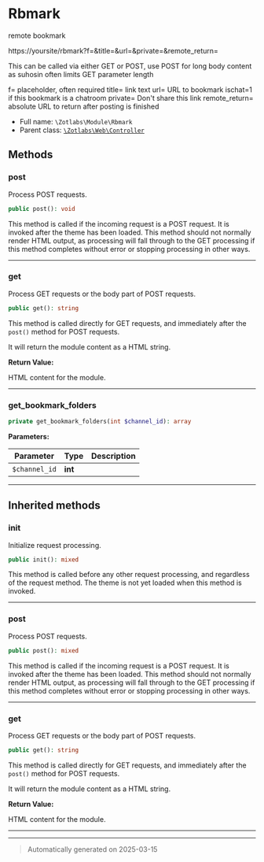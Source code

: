 
# Rbmark

remote bookmark

https://yoursite/rbmark?f=&title=&url=&private=&remote_return=

This can be called via either GET or POST, use POST for long body content as suhosin often limits GET parameter length

f= placeholder, often required
title= link text
url= URL to bookmark
ischat=1 if this bookmark is a chatroom
private= Don't share this link
remote_return= absolute URL to return after posting is finished

* Full name: `\Zotlabs\Module\Rbmark`
* Parent class: [`\Zotlabs\Web\Controller`](../Web/Controller.md)




## Methods


### post

Process POST requests.

```php
public post(): void
```

This method is called if the incoming request is a POST request. It is
invoked after the theme has been loaded. This method should not normally
render HTML output, as processing will fall through to the GET processing
if this method completes without error or stopping processing in other
ways.










***

### get

Process GET requests or the body part of POST requests.

```php
public get(): string
```

This method is called directly for GET requests, and immediately after the
`post()` method for POST requests.

It will return the module content as a HTML string.







**Return Value:**

HTML content for the module.




***

### get_bookmark_folders



```php
private get_bookmark_folders(int $channel_id): array
```








**Parameters:**

| Parameter | Type | Description |
|-----------|------|-------------|
| `$channel_id` | **int** |  |





***


## Inherited methods


### init

Initialize request processing.

```php
public init(): mixed
```

This method is called before any other request processing, and
regardless of the request method. The theme is not yet loaded when
this method is invoked.










***

### post

Process POST requests.

```php
public post(): mixed
```

This method is called if the incoming request is a POST request. It is
invoked after the theme has been loaded. This method should not normally
render HTML output, as processing will fall through to the GET processing
if this method completes without error or stopping processing in other
ways.










***

### get

Process GET requests or the body part of POST requests.

```php
public get(): string
```

This method is called directly for GET requests, and immediately after the
`post()` method for POST requests.

It will return the module content as a HTML string.







**Return Value:**

HTML content for the module.




***


***
> Automatically generated on 2025-03-15
